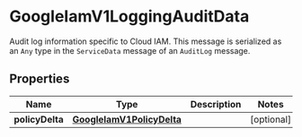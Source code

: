 

# GoogleIamV1LoggingAuditData

Audit log information specific to Cloud IAM. This message is serialized as an `Any` type in the `ServiceData` message of an `AuditLog` message.

## Properties

| Name | Type | Description | Notes |
|------------ | ------------- | ------------- | -------------|
|**policyDelta** | [**GoogleIamV1PolicyDelta**](GoogleIamV1PolicyDelta.md) |  |  [optional] |



